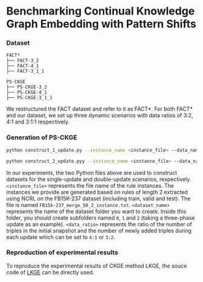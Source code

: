 # Benchmarking Continual Knowledge Graph Embedding with Pattern Shifts
### Dataset
```
FACT*
├── FACT-3_2
├── FACT-4_1
├── FACT-3_1_1

PS-CKGE
├── PS-CKGE-3_2
├── PS-CKGE-4_1
├── PS-CKGE-3_1_1
```
We restructured the FACT dataset and refer to it as FACT*. For both FACT* and our dataset, we set up three dynamic scenarios with data ratios of 3:2, 4:1 and 3:1:1 respectively.
### Generation of PS-CKGE

```sh
python construct_1_update.py --instance_name <instance_file> --data_name <dataset_name> --ratio <data_ratio>

```
```sh
python construct_2_update.pyy --instance_name <instance_file> --data_name <dataset_name>

```
In our experiments, the two Python files above are used to construct datasets for the single-update and double-update scenarios, respectively. `<instance_file>` represents the file name of the rule instances. The instances we provide are generated based on rules of length 2 extracted using NCRL on the FB15K-237 dataset (including train, valid and test). The file is named `FB15k-237_merge_50_2_instance.txt`. `<dataset_name>` represents the name of the dataset folder you want to create. Inside this folder, you should create subfolders named `0`, `1` and `2` (taking a three-phase update as an example). `<data_ratio>` represents the ratio of the number of triples in the initial snapshot and the number of newly added triples during each update which can be set to `4:1` or `3:2`.
### Reproduction of experimental results
To reproduce the experimental results of CKGE method LKGE, the souce code of [LKGE](https://github.com/nju-websoft/LKGE) can be directly used.
